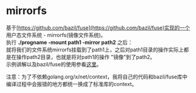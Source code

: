 # mirrorfs

基于[https://github.com/bazil/fuse](https://github.com/bazil/fuse)实现的一个 用户态文件系统 - mirrorfs(镜像文件系统)。 <br/>
执行 **./progname -mount path1 -mirror path2** 之后：<br>
就将我们的文件系统mirrorfs挂载到了path1上，之后对path1目录的操作实际上都是在操作path2目录，也就是将对path1的操作
"镜像"到了path2。<br>
示例讲解以及bazil/fuse的使用参看[这里](https://github.com/k2huang/blogpost/blob/master/golang/%E5%BA%94%E7%94%A8%E7%A8%8B%E5%BA%8F/%E7%94%A8Go%E5%92%8CFUSE%E8%87%AA%E5%B7%B1%E7%9A%84%E6%96%87%E4%BB%B6%E7%B3%BB%E7%BB%9F/README.md)。<br/>

注意：为了不依赖golang.org/x/net/context，我将自己的代码和bazil/fuse库中编译过程中会报错的地方都统一换成了标准库的context。

